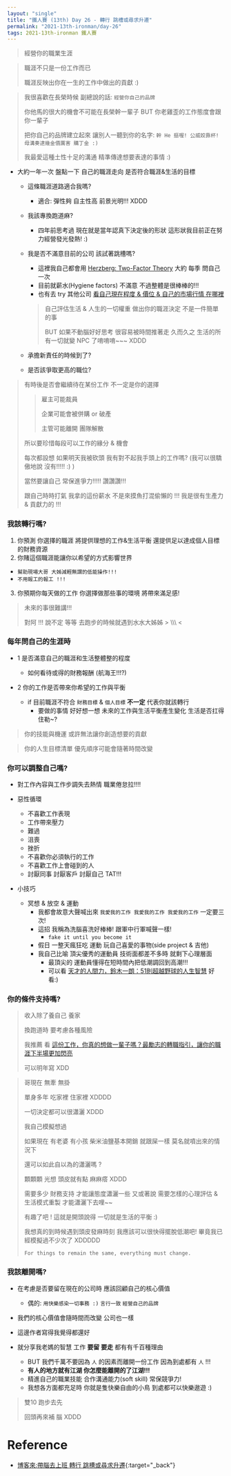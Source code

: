 ```yaml
---
layout: "single"
title: "鐵人賽 (13th) Day 26 - 轉行 跳槽或尋求升遷"
permalink: "2021-13th-ironman/day-26"
tags: 2021-13th-ironman 鐵人賽
---
```


> 經營你的職業生涯

> 職涯不只是一份工作而已 
>
> 職涯反映出你在一生的工作中做出的貢獻 :)

> 我很喜歡在長榮時候 副總說的話: `經營你自己的品牌` 
>
> 你他馬的很大的機會不可能在長榮幹一輩子 BUT 你老雞歪的工作態度會跟你一輩子 
>
> 把你自己的品牌建立起來 讓別人一聽到你的名字: `幹 He 摳喔! 公威姣靠杯! 母溝奏逮幾金價厲害 購丁金 :)`
>
> 我最愛這種土性十足的溝通 精準傳達想要表達的事情 :)


- 大約一年一次 盤點一下 自己的職涯走向 是否符合職涯&生活的目標
   - 這條職涯道路適合我嗎?
      - 適合: 彈性夠 自主性高 前景光明!!! XDDD 
   - 我該專換跑道麻?
      - 四年前思考過 現在就是當年認真下決定後的形狀 這形狀我目前正在努力經營發光發熱! :)
   - 我是否不滿意目前的公司 該試著跳槽嗎?
      - 這裡我自己都會用 [Herzberg: Two-Factor Theory](https://yuting3656.github.io/yutingblog//diary/2020-03-11/herzverg-two-factor-theory) 大約 每季 問自己一次
      - 目前就薪水(Hygiene factors) 不滿意 不過整體是很棒棒的!!!
      - 也有去 try 其他公司 [看自己現在程度 & 價位 & 自己的市場行情 在哪裡](https://yuting3656.github.io/yutingblog//2021-13th-ironman/day-06)
      
      > 自己評估生活 & 人生的一切權重 做出你的職涯決定 不是一件簡單的事 
      > 
      > BUT 如果不動腦好好思考 很容易被時間推著走 久而久之 生活的所有一切就變 NPC 了唷唷唷~~~ XDDD
      
   - 承擔新責任的時候到了?
   - 是否該爭取更高的職位?

> 有時後是否會繼續待在某份工作 不一定是你的選擇
>
>> 雇主可能裁員
>>
>> 企業可能會被併購 or 破產
>>
>> 主管可能離開 團隊解散
>
> 所以要珍惜每段可以工作的緣分 & 機會
>
> 每次都設想 如果明天我被砍頭 我有對不起我手頭上的工作嗎? (我可以很驕傲地說 沒有!!!!! :) )
>
> 當然要讓自己 常保進爭力!!!!! 讚讚讚!!!
>
> 跟自己時時打氣 我拿的這份薪水 不是來摸魚打混偷懶的 !!! 我是很有生產力 & 貢獻力的 !!!

### 我該轉行嗎?

1. 你預測 你選擇的職涯 將提供理想的工作&生活平衡 還提供足以達成個人目標的財務資源
2. 你賭這個職涯能讓你以希望的方式影響世界 
  - `幫助現場大哥 大姊減輕無謂的低能操作!!!`
  - `不用報工的報工 !!!`
3. 你預期你每天做的工作 你選擇做那些事的環境 將帶來滿足感!

> 未來的事很難講!!!
>
> 對阿 !!! 說不定 等等 去跑步的時候就遇到水水大姊姊 > \\\\\ <
>

### 每年問自己的生涯時

   - 1 是否滿意自己的職涯和生活整體整的程度

     -  如何看待或得的財務報酬 (航海王!!!?)

   - 2 你的工作是否帶來你希望的工作與平衡

     - if 目前職涯不符合 `財務目標` & `個人目標` **不一定** 代表你就該轉行
         - 要做的事情 好好想一想 未來的工作與生活平衡產生變化 生活是否扛得住勒~?

> 你的技能與機運 或許無法讓你創造想要的貢獻

> 你的人生目標清單 優先順序可能會隨著時間改變


### 你可以調整自己嗎?

- 對工作內容與工作步調失去熱情 職業倦怠拉!!!!
- 惡性循環
  - 不喜歡工作表現 
  - 工作帶來壓力
  - 難過
  - 沮喪
  - 挫折
  - 不喜歡你必須執行的工作
  - 不喜歡工作上會碰到的人
  - 討厭同事 討厭客戶 討厭自己 TAT!!!

- 小技巧

  - 冥想 & 放空 & 運動
     - 我都會故意大聲喊出來 `我愛我的工作 我愛我的工作 我愛我的工作` 一定要三次! 
     - 這招 我稱為洗腦喜洗好棒棒! 跟軍中行軍喊聲一樣! 
        - `fake it until you become it`
     - 假日 一整天瘋狂吃 運動 玩自己喜愛的事物(side project & 吉他) 
     - 我自己比喻 頂尖優秀的運動員 技術面都差不多時 就剩下心理層面
       - 最頂尖的 運動員懂得在短時間內把低潮調回到高潮!!!
       - 可以看 [天才的人間力，鈴木一朗：51則超越野球的人生智慧](https://www.books.com.tw/products/0010890338) 好看:)

### 你的條件支持嗎?

> 收入除了養自己 養家 
>
> 換跑道時 要考慮各種風險
>
> 我推薦 看 [這份工作，你真的想做一輩子嗎？最勵志的轉職指引，讓你的職涯下半場更加閃亮](https://www.books.com.tw/products/0010791282?sloc=main) 
>
> 可以明年寫 XDD

> 哥現在 無牽 無掛
>
> 單身多年 吃家裡 住家裡 XDDDD 
>
> 一切決定都可以很瀟灑 XDDD
>
> 我自己模擬想過 
>
> 如果現在 有老婆 有小孩 柴米油鹽基本開銷 就跟屎一樣 莫名就噴出來的情況下
>
> 還可以如此自以為的瀟灑嗎 ? 
> 
> 顆顆顆 光想 頭皮就有點 麻麻瘩 XDDD
>
> 需要多少 財務支持 才能讓態度瀟灑一些 又或著說 需要怎樣的心理評估 & 生活模式重製 才能瀟灑下去哩~~ 
>
> 有趣了吧 ! 這就是開頭說得  一切就是生活的平衡 :) 
>
> 我想真的到時候遇到頭皮發麻時刻 我應該可以很快得擺脫低潮吧! 畢竟我已經模擬過不少次了 XDDDDD
>
> `For things to remain the same, everything must change.`


### 我該離開嗎?

- 在考慮是否要留在現在的公司時 應該回顧自己的核心價值
  - 偶的: `用快樂感染一切事務 :)` `言行一致` `經營自己的品牌`

- 我們的核心價值會隨時間而改變 公司也一樣
- 這邊作者寫得我覺得都還好 
- 就分享我老媽的智慧 工作 **要留**  **要走** 都有有千百種理由
   - BUT 我們千萬不要因為 `人` 的因素而離開一份工作 因為到處都有 `人` !!!
   - **有人的地方就有江湖 你怎麼能離開的了江湖!!!**
   - 精進自己的職業技能 合作溝通能力(soft skill) 常保競爭力! 
   - 我想各方面都充足時 你就是隻快樂自由的小鳥 到處都可以快樂遨遊 :)

> 雙10  跑步去先
>
>
> 回頭再來補 腦 XDDD


# Reference

- [博客來:帶腦去上班 轉行 跳槽或尋求升遷](https://www.books.com.tw/products/0010874379?sloc=main){:target="\_back"}
